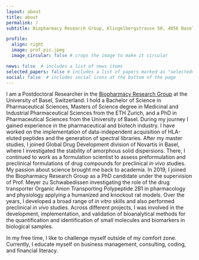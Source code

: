 ```yaml
---
layout: about
title: about
permalink: /
subtitle: Biopharmacy Research Group, Klingelbergstrasse 50, 4056 Basel, Switzerland.

profile:
  align: right
  image: prof_pic.jpeg
  image_circular: false # crops the image to make it circular

news: false  # includes a list of news items
selected_papers: false # includes a list of papers marked as "selected={true}"
social: false  # includes social icons at the bottom of the page
---
```


I am a Postdoctoral Researcher in the <a href='https://pharma.unibas.ch/en/research/research-groups/biopharmacy/'>Biopharmacy Research Group</a> at the University of Basel, Switzerland. I hold a Bachelor of Science in Pharmaceutical Sciences, Masters of Science degree in Medicinal and Industrial Pharmaceutical Sciences from the ETH Zurich, and a PhD in Pharmaceutical Sciences from the University of Basel. During my journey I gained experience in the pharmaceutical and biotech industry. I have worked on the implementation of data-independent acquisition of HLA-eluted peptides and the generation of spectral libraries. After my master studies, I joined Global Drug Development division of Novartis in Basel, where I investigated the stability of amorphous solid dispersions. There, I continued to work as a formulation scientist to assess preformulation and preclinical formulations of drug compounds for preclinical <em>in vivo</em> studies. My passion about science brought me back to academia. In 2019, I joined the Biopharmacy Research Group as a PhD candidate under the supervision of Prof. Meyer zu Schwabedissen investigating the role of the drug transporter Organic Anion Transporting Polypeptide 2B1 in pharmacology and physiology applying a humanized and knockout rat models. Over the years, I developed a broad range of <em>in vitro</em> skills and also performed preclinical <em>in vivo</em> studies. Across different projects, I was involved in the development, implementation, and validation of bioanalytical methods for the quantification and identification of small molecules and biomarkers in biological samples.
<br>


In my free time, I like to challenge myself outside of my comfort zone. Currently, I educate myself on business management, consulting, coding, and financial literacy.